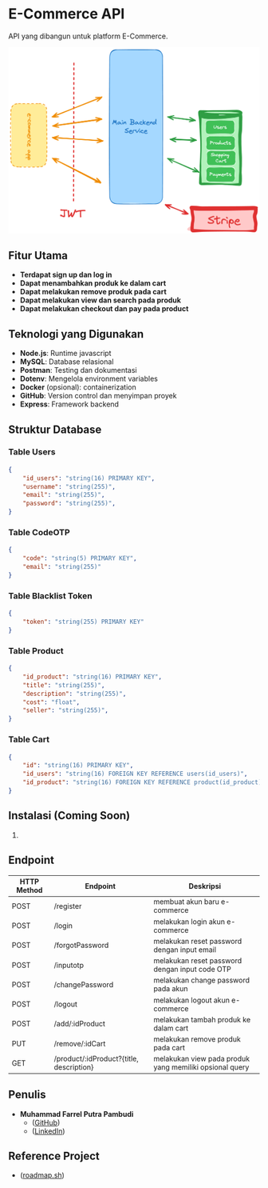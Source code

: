 # E-Commerce API
API yang dibangun untuk platform E-Commerce.

![Architecture E-Commerce API][architecture]

## Fitur Utama
- **Terdapat sign up dan log in**
- **Dapat menambahkan produk ke dalam cart**
- **Dapat melakukan remove produk pada cart**
- **Dapat melakukan view dan search pada produk**
- **Dapat melakukan checkout dan pay pada product**

## Teknologi yang Digunakan
- **Node.js**: Runtime javascript
- **MySQL**: Database relasional
- **Postman**: Testing dan dokumentasi
- **Dotenv**: Mengelola environment variables
- **Docker** (opsional): containerization 
- **GitHub**: Version control dan menyimpan proyek
- **Express**: Framework backend

## Struktur Database
### Table Users
```json
{
    "id_users": "string(16) PRIMARY KEY",
    "username": "string(255)",
    "email": "string(255)",
    "password": "string(255)",
}
```

### Table CodeOTP
```json
{
    "code": "string(5) PRIMARY KEY",
    "email": "string(255)"
}
```

### Table Blacklist Token
```json
{
    "token": "string(255) PRIMARY KEY"
}
```

### Table Product
```json
{
    "id_product": "string(16) PRIMARY KEY",
    "title": "string(255)",
    "description": "string(255)",
    "cost": "float",
    "seller": "string(255)",
}
```

### Table Cart
```json
{
    "id": "string(16) PRIMARY KEY",
    "id_users": "string(16) FOREIGN KEY REFERENCE users(id_users)",
    "id_product": "string(16) FOREIGN KEY REFERENCE product(id_product)"
}
```

## Instalasi (Coming Soon)
1. 

## Endpoint
| HTTP Method | Endpoint                                    | Deskripsi                                                          |
|-------------|---------------------------------------------|--------------------------------------------------------------------|
| POST        | /register                                   | membuat akun baru e-commerce                                       |
| POST        | /login                                      | melakukan login akun e-commerce                                    |
| POST        | /forgotPassword                             | melakukan reset password dengan input email                        |
| POST        | /inputotp                                   | melakukan reset password dengan input code OTP                     |
| POST        | /changePassword                             | melakukan change password pada akun                                |
| POST        | /logout                                     | melakukan logout akun e-commerce                                   |
| POST        | /add/:idProduct                             | melakukan tambah produk ke dalam cart                              |
| PUT         | /remove/:idCart                             | melakukan remove produk pada cart                                  |
| GET         | /product/:idProduct?{title, description}    | melakukan view pada produk yang memiliki opsional query            |

## Penulis
- **Muhammad Farrel Putra Pambudi**
    - ([GitHub](https://github.com/MuhammadFarrel4148))
    - ([LinkedIn](https://www.linkedin.com/in/farrelputrapambudi))

## Reference Project
- ([roadmap.sh](https://roadmap.sh/projects/ecommerce-api))

[architecture]: architecture-e-commerce-API.png

